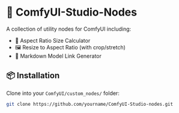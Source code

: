 # 🧩 ComfyUI-Studio-Nodes

A collection of utility nodes for ComfyUI including:

- 🧮 Aspect Ratio Size Calculator
- 🖼️ Resize to Aspect Ratio (with crop/stretch)
- 📄 Markdown Model Link Generator

## 📦 Installation

Clone into your `ComfyUI/custom_nodes/` folder:

```bash
git clone https://github.com/yourname/ComfyUI-Studio-nodes.git
